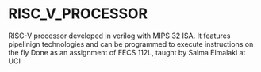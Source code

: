 # RISC_V_PROCESSOR
RISC-V processor developed in verilog with MIPS 32 ISA.
It features pipelinign technologies and can be programmed to execute instructions on the fly
Done as an assignment of EECS 112L, taught by Salma Elmalaki at UCI
